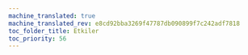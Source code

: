 ```yaml
---
machine_translated: true
machine_translated_rev: e8cd92bba3269f47787db090899f7c242adf7818
toc_folder_title: Etkiler
toc_priority: 56
---
```



